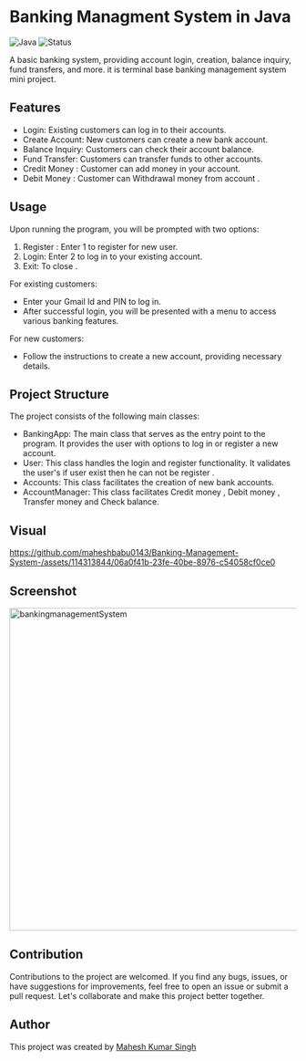 # Banking Managment System in Java
![Java](https://img.shields.io/badge/Language-Java-red.svg) 
![Status](https://img.shields.io/badge/Status-Complete-orange.svg)


A basic  banking system, providing account login, creation, balance inquiry, fund transfers, and more. it is terminal base banking management system mini project.

## Features

- Login: Existing customers can log in to their accounts.
- Create Account: New customers can create a new bank account.
- Balance Inquiry: Customers can check their account balance.
- Fund Transfer: Customers can transfer funds to other accounts.
- Credit Money : Customer can add money in your account.
- Debit Money : Customer can Withdrawal money from account .

## Usage

Upon running the program, you will be prompted with two options:
1. Register : Enter 1 to register for new user.
2. Login: Enter 2 to log in to your existing account.
3. Exit: To close .

For existing customers:
- Enter your Gmail Id  and PIN to log in. 
- After successful login, you will be presented with a menu to access various banking features.

For new customers:
- Follow the instructions to create a new account, providing necessary details.

## Project Structure
The project consists of the following main classes:

- BankingApp: The main class that serves as the entry point to the program. It provides the user with options to log in or register a new account.
- User: This class handles the login and register functionality. It validates the user's if user exist then he can not be register .
- Accounts: This class facilitates the creation of new bank accounts.
- AccountManager: This class facilitates Credit money , Debit money , Transfer money and Check balance.


## Visual

https://github.com/maheshbabu0143/Banking-Management-System-/assets/114313844/06a0f41b-23fe-40be-8976-c54058cf0ce0


## Screenshot 

<img width="566" alt="bankingmanagementSystem" src="https://github.com/maheshbabu0143/Banking-Management-System-/assets/114313844/55217ba0-5d5d-47ba-b323-505025c57270">

## Contribution

Contributions to the project are welcomed.
If you find any bugs, issues, or have suggestions for improvements, feel free to open an issue or submit a pull request. Let's collaborate and make this project better together.



## Author

This project was created by [Mahesh Kumar Singh](https://github.com/maheshbabu0143)

